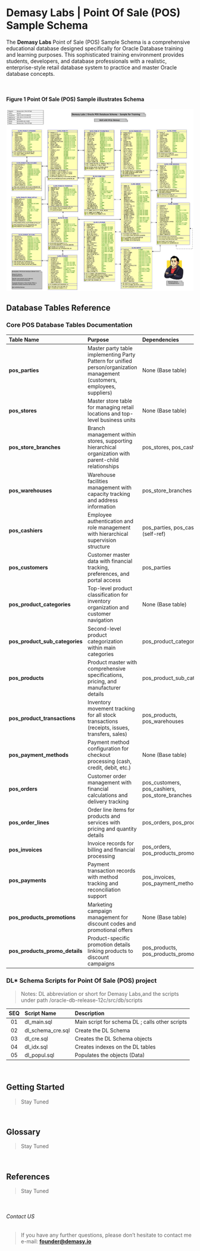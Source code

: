 # Demasy Labs | Point Of Sale (POS) Sample Schema

The **Demasy Labs** Point of Sale (POS) Sample Schema is a comprehensive educational database designed specifically for Oracle Database training and learning purposes. This sophisticated training environment provides students, developers, and database professionals with a realistic, enterprise-style retail database system to practice and master Oracle database concepts.

</br>

#### Figure 1 Point Of Sale (POS) Sample illustrates Schema 
![Alt text](https://github.com/demasylabs/Point-Of-Sale/blob/master/src/resources/images/demasylabs-erd-latest.jpg)


## Database Tables Reference

### Core POS Database Tables Documentation

| Table Name | Purpose | Dependencies |
|:--- |:--- |:--- |
| **pos_parties** | Master party table implementing Party Pattern for unified person/organization management (customers, employees, suppliers) | None (Base table) |
| **pos_stores** | Master store table for managing retail locations and top-level business units | None (Base table) |
| **pos_store_branches** | Branch management within stores, supporting hierarchical organization with parent-child relationships | pos_stores, pos_cashiers |
| **pos_warehouses** | Warehouse facilities management with capacity tracking and address information | pos_store_branches |
| **pos_cashiers** | Employee authentication and role management with hierarchical supervision structure | pos_parties, pos_cashiers (self-ref) |
| **pos_customers** | Customer master data with financial tracking, preferences, and portal access | pos_parties |
| **pos_product_categories** | Top-level product classification for inventory organization and customer navigation | None (Base table) |
| **pos_product_sub_categories** | Second-level product categorization within main categories | pos_product_categories |
| **pos_products** | Product master with comprehensive specifications, pricing, and manufacturer details | pos_product_sub_categories |
| **pos_product_transactions** | Inventory movement tracking for all stock transactions (receipts, issues, transfers, sales) | pos_products, pos_warehouses |
| **pos_payment_methods** | Payment method configuration for checkout processing (cash, credit, debit, etc.) | None (Base table) |
| **pos_orders** | Customer order management with financial calculations and delivery tracking | pos_customers, pos_cashiers, pos_store_branches |
| **pos_order_lines** | Order line items for products and services with pricing and quantity details | pos_orders, pos_products |
| **pos_invoices** | Invoice records for billing and financial processing | pos_orders, pos_products_promotions |
| **pos_payments** | Payment transaction records with method tracking and reconciliation support | pos_invoices, pos_payment_methods |
| **pos_products_promotions** | Marketing campaign management for discount codes and promotional offers | None (Base table) |
| **pos_products_promo_details** | Product-specific promotion details linking products to discount campaigns | pos_products, pos_products_promotions |


### DL* Schema Scripts for Point Of Sale (POS) project
> Notes: DL abbreviation or short for Demasy Labs,and the scripts under path /oracle-db-release-12c/src/db/scripts

 |SEQ  | Script Name        | Description |
 |:-:  | :---               | :------     |
 |01   | dl_main.sql        | Main script for schema DL ; calls other scripts |
 |02   | dl_schema_cre.sql  | Create the DL Schema |
 |03   | dl_cre.sql         | Creates the DL Schema objects | 
 |04   | dl_idx.sql         | Creates indexes on the DL tables | 
 |05   | dl_popul.sql       | Populates the objects (Data) | 

</br>


## Getting Started
> Stay Tuned
</br>

## Glossary
> Stay Tuned
</br>

## References
> Stay Tuned
</br>

###### Contact US
> If you have any further questions, please don’t hesitate to contact me e-mail: **founder@demasy.io**

